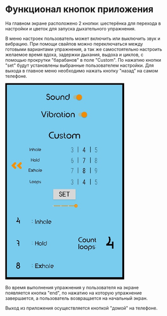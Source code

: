# Функционал кнопок приложения

На главном экране расположено 2 кнопки: шестерёнка для перехода в настройки и цветок для запуска дыхательного упражнения.

В меню настроек пользователь может включить или выключить звук и вибрацию. При помощи свайпов можно переключаться между готовыми вариантами упражнения, а так же самостоятельно настроить желаемое время вдоха, задержки дыхания, выдоха и циклов, с помощью прокрутки "барабанов" в поле "Custom". По нажатию кнопки "set" будут установлены выбранные пользователем настройки. Для выхода в главное меню необходимо нажать кнопку "назад" на самом телефоне.

!["барабан" настроек упражнения](.gitbook/assets/4.jpg)

Во время выполнения упражнения у пользователя на экране появляется кнопка "end", по нажатию на которую упражнение завершается, а пользователь возвращается на начальный экран.

Выход из приложения осуществляется кнопкой "домой" на телефоне.
